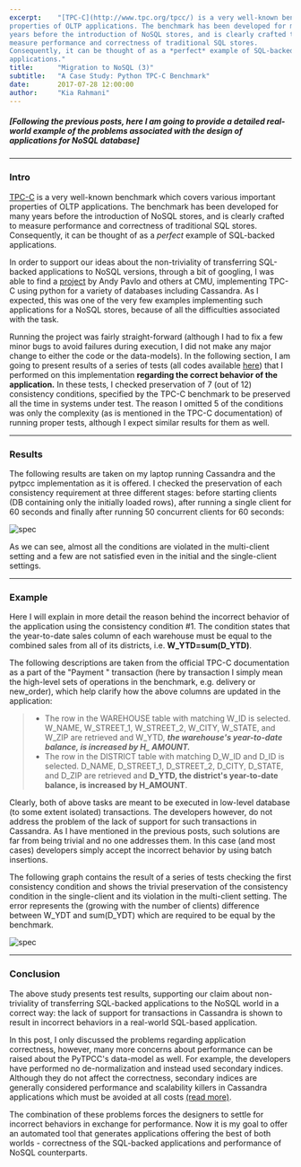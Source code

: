```yaml
---
excerpt:    "[TPC-C](http://www.tpc.org/tpcc/) is a very well-known benchmark which covers various important
properties of OLTP applications. The benchmark has been developed for many
years before the introduction of NoSQL stores, and is clearly crafted to
measure performance and correctness of traditional SQL stores.
Consequently, it can be thought of as a *perfect* example of SQL-backed
applications."
title:      "Migration to NoSQL (3)"
subtitle:   "A Case Study: Python TPC-C Benchmark"
date:       2017-07-28 12:00:00
author:     "Kia Rahmani"
---
```

##### [Following the previous posts, here I am going to provide a detailed real-world example of the problems associated with the design of applications for NoSQL database]


-----
### Intro
[TPC-C](http://www.tpc.org/tpcc/) is a very well-known benchmark which covers various important
properties of OLTP applications. The benchmark has been developed for many
years before the introduction of NoSQL stores, and is clearly crafted to
measure performance and correctness of traditional SQL stores.
Consequently, it can be thought of as a *perfect* example of SQL-backed
applications. 

In order to support our ideas about the non-triviality of transferring
SQL-backed applications to NoSQL versions, through a bit of googling, I
was able to find a [project](https://github.com/apavlo/py-tpcc) by Andy Pavlo and others at CMU, implementing TPC-C using python for a variety of
databases including Cassandra. As I expected, this was one of the very
few examples implementing such applications for a NoSQL stores, because of
all the difficulties associated with the task. 

Running the project was fairly straight-forward (although I had to fix a
few minor bugs to avoid failures during execution, I
did not make any major change to either the code or the data-models). In the
following section, I am going to present results of a series of tests (all codes available [here](https://github.com/Kiarahmani/py-tpcc/tree/master/tests))
that I performed on this implementation **regarding the correct behavior of the application.** In these tests, I checked preservation of 7 (out of 12) consistency conditions, specified by the TPC-C benchmark to be preserved all the time in systems under test.
The reason I omitted 5  of the conditions was only the complexity (as is
mentioned in the TPC-C documentation) of
running proper tests, although I expect similar results for them as well.

-----
### Results
The following results are taken on my laptop running Cassandra and the pytpcc implementation as it is
offered. I checked the preservation of each consistency requirement at
three different stages: before starting clients (DB containing only the initially loaded
rows), after running a single client for 60 seconds and finally after running 50
concurrent clients for 60 seconds:

![spec](https://raw.githubusercontent.com/Kiarahmani/kiarahmani.github.io/master/_posts/figures/allres.png
"Consistency Conditions")

As we can see, almost all the conditions are violated in the
multi-client setting and a few are not satisfied even in the initial and the single-client settings.

--- 
### Example
Here I will explain in more detail the reason behind the incorrect
behavior of the application using the consistency condition #1.
The condition states that the year-to-date sales column of each
warehouse must be equal to the combined sales from all of its
districts, i.e. **W\_YTD=sum(D\_YTD)**.

The following descriptions are taken from the official TPC-C documentation as a part
of the "Payment " transaction (here by transaction I simply mean the
high-level sets of operations in the benchmark, e.g. delivery or
new\_order), which help
clarify how the above columns are updated in the application:

>* The row in the WAREHOUSE table with matching W\_ID is selected. W\_NAME,
>W\_STREET\_1, W\_STREET\_2, W\_CITY, W\_STATE, and W\_ZIP are retrieved and
>W\_YTD, ***the warehouse's year-to-date balance, is increased by H\_ AMOUNT.***
>* The row in the DISTRICT table with matching D\_W\_ID and D\_ID is
>selected. D\_NAME, D\_STREET\_1, D\_STREET\_2, D\_CITY, D\_STATE, and D\_ZIP
>are retrieved and **D\_YTD, the district's year-to-date balance, is
>increased by H\_AMOUNT**.

Clearly, both of above tasks are meant to be executed in low-level database
(to some extent isolated) transactions. The developers however, do not
address the problem of the lack of support for such transactions in
Cassandra. As I have mentioned in the previous posts, such solutions are far
from being trivial and no one addresses them. In this case (and most
cases) developers simply accept the incorrect behavior by using batch
insertions.

The following graph contains the result of a series of tests checking
the first consistency condition and shows the trivial preservation of the consistency
condition in the single-client and its violation in the
multi-client setting. The error represents the (growing with the number of clients) difference between W\_YDT and
sum(D\_YDT) which are required to be equal by the benchmark.



![spec](https://raw.githubusercontent.com/Kiarahmani/kiarahmani.github.io/master/_posts/figures/cc1.png
"Condition#1")



----
### Conclusion
The above study presents test results, supporting our claim about non-triviality
of transferring SQL-backed applications to the NoSQL world in a correct 
way: the lack of support for transactions in Cassandra is shown to result in incorrect behaviors in a real-world SQL-based application. 

In this post, I only discussed the problems regarding application correctness, however, many more concerns
about performance can be raised about the PyTPCC's data-model as well. 
For example, the developers have performed no
de-normalization and instead used secondary indices. Although they do
not affect the correctness, secondary indices are generally
considered performance and scalability killers in Cassandra
applications which must be avoided at all costs [(read
more)](https://pantheon.io/blog/cassandra-scale-problem-secondary-indexes).

The combination of these problems forces the designers to settle for
incorrect behaviors in exchange for performance. Now it is my goal to offer an
automated tool that generates applications offering the best of both
worlds - correctness of the SQL-backed applications and performance of NoSQL
counterparts.
























